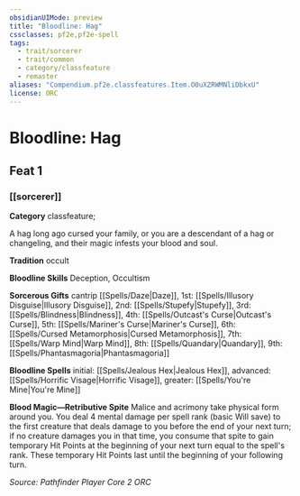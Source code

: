 ```yaml
---
obsidianUIMode: preview
title: "Bloodline: Hag"
cssclasses: pf2e,pf2e-spell
tags:
  - trait/sorcerer
  - trait/common
  - category/classfeature
  - remaster
aliases: "Compendium.pf2e.classfeatures.Item.O0uXZRWMNliDbkxU"
license: ORC
---
```

# Bloodline: Hag
## Feat 1
### [[sorcerer]]

**Category** classfeature; 




A hag long ago cursed your family, or you are a descendant of a hag or changeling, and their magic infests your blood and soul.

**Tradition** occult

**Bloodline Skills** Deception, Occultism

**Sorcerous Gifts** cantrip [[Spells/Daze|Daze]], 1st: [[Spells/Illusory Disguise|Illusory Disguise]], 2nd: [[Spells/Stupefy|Stupefy]], 3rd: [[Spells/Blindness|Blindness]], 4th: [[Spells/Outcast's Curse|Outcast's Curse]], 5th: [[Spells/Mariner's Curse|Mariner's Curse]], 6th: [[Spells/Cursed Metamorphosis|Cursed Metamorphosis]], 7th: [[Spells/Warp Mind|Warp Mind]], 8th: [[Spells/Quandary|Quandary]], 9th: [[Spells/Phantasmagoria|Phantasmagoria]]

**Bloodline Spells** initial: [[Spells/Jealous Hex|Jealous Hex]], advanced: [[Spells/Horrific Visage|Horrific Visage]], greater: [[Spells/You're Mine|You're Mine]]

**Blood Magic—Retributive Spite** Malice and acrimony take physical form around you. You deal 4 mental damage per spell rank (basic Will save) to the first creature that deals damage to you before the end of your next turn; if no creature damages you in that time, you consume that spite to gain temporary Hit Points at the beginning of your next turn equal to the spell's rank. These temporary Hit Points last until the beginning of your following turn.

*Source: Pathfinder Player Core 2*
*ORC*